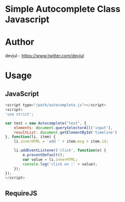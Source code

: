 Simple Autocomplete Class Javascript
======

# Author
devjul - https://www.twitter.com/devjul

# Usage
## JavaScript

```javascript
<script type="/path/autocomplete.js"></script>
<script>
'use strict';

var test = new Autocomplete("test", {
	elements: document.querySelectorAll('input'),
	resultList: document.getElementById('timeline')
}, function(li, item) {
	li.innerHTML = 'add ' + item.msg + item.id;

    li.addEventListener('click', function(e) {
    	e.preventDefault();
        var value = li.innerHTML;
		console.log('click on :' + value);
    });
});
</script>
```

## RequireJS

